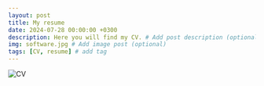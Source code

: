 ```yaml
---
layout: post
title: My resume
date: 2024-07-28 00:00:00 +0300
description: Here you will find my CV. # Add post description (optional)
img: software.jpg # Add image post (optional)
tags: [CV, resume] # add tag
---
```



![CV]({{site.baseurl}}/assets/img/20240807_andrew_potter_cv.jpg)